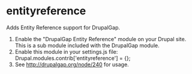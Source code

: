 entityreference
===============

Adds Entity Reference support for DrupalGap.

1. Enable the "DrupalGap Entity Reference" module on your Drupal site.
   This is a sub module included with the DrupalGap module.
2. Enable this module in your settings.js file:
     Drupal.modules.contrib['entityreference'] = {};
3. See http://drupalgap.org/node/240 for usage.
